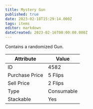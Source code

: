 ```yaml
---
title: Mystery Gun
published: true
date: 2023-02-18T15:29:14.000Z
tags: items
editor: markdown
dateCreated: 2023-02-16T00:00:00.000Z
---
```


Contains a randomized Gun.

|Attribute|Value|
|-|-|
|ID|4582|
|Purchase Price|5 Flips|
|Sell Price|2 Flips|
|Type|Consumable|
|Stackable|Yes|


